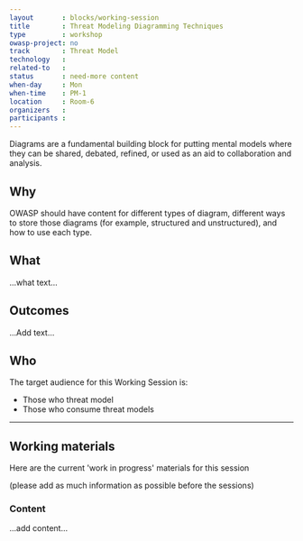 ```yaml
---
layout       : blocks/working-session
title        : Threat Modeling Diagramming Techniques
type         : workshop
owasp-project: no
track        : Threat Model
technology   :
related-to   :
status       : need-more content
when-day     : Mon
when-time    : PM-1
location     : Room-6
organizers   :
participants :
---
```


Diagrams are a fundamental building block for putting mental models where they can be shared, debated, refined, or used as an aid to collaboration and analysis. 

## Why

OWASP should have content for different types of diagram, different ways to store those diagrams (for example, structured and unstructured), and how to use each type.

## What

...what text...

## Outcomes

...Add text...

## Who

The target audience for this Working Session is:

- Those who threat model
- Those who consume threat models

--- 

## Working materials

Here are the current 'work in progress' materials for this session 

(please add as much information as possible before the sessions)

### Content

...add content...
